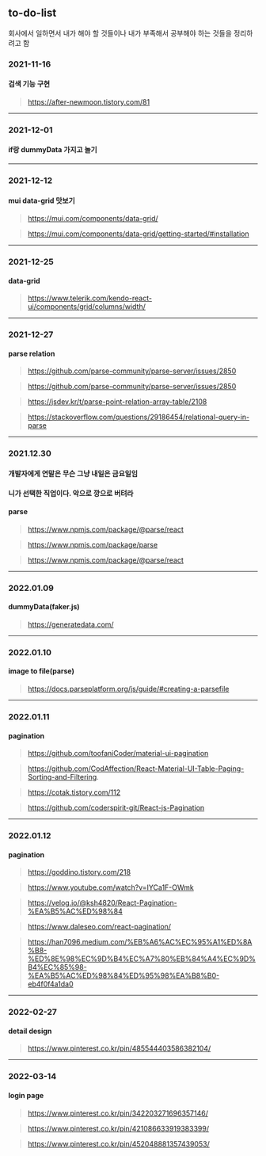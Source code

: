 ## to-do-list

회사에서 일하면서 내가 해야 할 것들이나 내가 부족해서 공부해야 하는 것들을 정리하려고 함

### 2021-11-16

#### 검색 기능 구현

> https://after-newmoon.tistory.com/81

---

### 2021-12-01

#### if랑 dummyData 가지고 놀기

---

### 2021-12-12

#### mui data-grid 맛보기

> https://mui.com/components/data-grid/

> https://mui.com/components/data-grid/getting-started/#installation

---

### 2021-12-25

#### data-grid

> https://www.telerik.com/kendo-react-ui/components/grid/columns/width/

---

### 2021-12-27

#### parse relation

> https://github.com/parse-community/parse-server/issues/2850

> https://github.com/parse-community/parse-server/issues/2850

> https://jsdev.kr/t/parse-point-relation-array-table/2108

> https://stackoverflow.com/questions/29186454/relational-query-in-parse

---

### 2021.12.30

#### 개발자에게 연말은 무슨 그냥 내일은 금요일임

#### 니가 선택한 직업이다. 악으로 깡으로 버텨라

#### parse

> https://www.npmjs.com/package/@parse/react

> https://www.npmjs.com/package/parse

> https://www.npmjs.com/package/@parse/react

---

### 2022.01.09

#### dummyData(faker.js)

> https://generatedata.com/

---

### 2022.01.10

#### image to file(parse)

> https://docs.parseplatform.org/js/guide/#creating-a-parsefile

---

### 2022.01.11

#### pagination

> https://github.com/toofaniCoder/material-ui-pagination

> https://github.com/CodAffection/React-Material-UI-Table-Paging-Sorting-and-Filtering.

> https://cotak.tistory.com/112

> https://github.com/coderspirit-git/React-js-Pagination

---

### 2022.01.12

#### pagination

> https://goddino.tistory.com/218

> https://www.youtube.com/watch?v=IYCa1F-OWmk

> https://velog.io/@ksh4820/React-Pagination-%EA%B5%AC%ED%98%84

> https://www.daleseo.com/react-pagination/

> https://han7096.medium.com/%EB%A6%AC%EC%95%A1%ED%8A%B8-%ED%8E%98%EC%9D%B4%EC%A7%80%EB%84%A4%EC%9D%B4%EC%85%98-%EA%B5%AC%ED%98%84%ED%95%98%EA%B8%B0-eb4f0f4a1da0

---

### 2022-02-27

#### detail design

> https://www.pinterest.co.kr/pin/485544403586382104/

---

### 2022-03-14

#### login page

> https://www.pinterest.co.kr/pin/342203271696357146/

> https://www.pinterest.co.kr/pin/421086633919383399/

> https://www.pinterest.co.kr/pin/452048881357439053/
